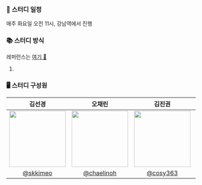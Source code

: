 ### 📅 스터디 일정
매주 화요일 오전 11시, 강남역에서 진행

### 📚 스터디 방식
레퍼런스는 [여기 👀](https://github.com/shinhee-rebecca/2022-cs-study)

1. 


### 🖥 스터디 구성원
|김선경|오채린|김진권|신우섭|
|:-:|:-:|:-:|:-:|
|<img src="https://avatars.githubusercontent.com/u/81314063?v=4" width=150>|<img src="https://avatars.githubusercontent.com/u/78472861?v=4" width=150>|<img src="https://avatars.githubusercontent.com/u/80619766?v=4" width=150>|<img src="https://avatars.githubusercontent.com/u/87763852?v=4" width=150>|
|[@skkimeo](https://github.com/skkimeo)|[@chaelinoh](https://github.com/chaelinoh)|[@cosy363](https://github.com/cosy363)|[@Wooseobee](https://github.com/Wooseobee)|
